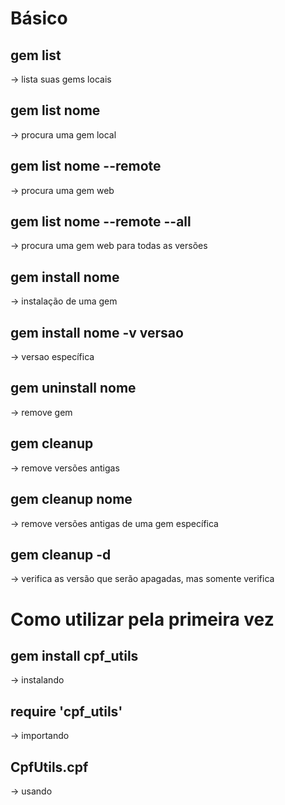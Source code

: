 # Básico

## gem list
-> lista suas gems locais
## gem list nome
-> procura uma gem local
## gem list nome --remote
-> procura uma gem web
## gem list nome --remote --all
-> procura uma gem web para todas as versões
## gem install nome
-> instalação de uma gem
## gem install nome -v versao
-> versao específica
## gem uninstall nome
-> remove gem
## gem cleanup
-> remove versões antigas
## gem cleanup nome
-> remove versões antigas de uma gem específica
## gem cleanup -d
-> verifica as versão que serão apagadas, mas somente verifica

# Como utilizar pela primeira vez
## gem install cpf_utils
-> instalando
## require 'cpf_utils'
-> importando
## CpfUtils.cpf
-> usando

